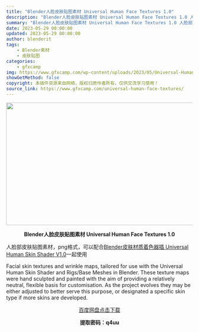 ```yaml
---
title: "Blender人脸皮肤贴图素材 Universal Human Face Textures 1.0"
description: "Blender人脸皮肤贴图素材 Universal Human Face Textures 1.0 人脸部皮肤贴图素材，png格式，可以配合Blender皮肤材质着色器插 Universal Huma..."
summary: "Blender人脸皮肤贴图素材 Universal Human Face Textures 1.0 人脸部皮肤贴图素材，png格式，可以配合Blender皮肤材质着色器插 Universal Huma..."
date: 2023-05-29 00:00:00
updated: 2023-05-29 00:00:00
author: blenderit
tags: 
    - Blender素材
    - 皮肤贴图
categories:
    - gfxcamp
img: https://www.gfxcamp.com/wp-content/uploads/2023/05/Universal-Human-Face-Textures.jpg
showGetMethod: false
copyright: 本插件资源来自网络，版权归原作者所有，仅供交流学习使用！
source_link: https://www.gfxcamp.com/universal-human-face-textures/
---
```

<div><p><img decoding="async" class="aligncenter size-full wp-image-112701" src="https://www.gfxcamp.com/wp-content/uploads/2023/05/Universal-Human-Face-Textures.jpg" data-src="https://www.gfxcamp.com/wp-content/uploads/2023/05/Universal-Human-Face-Textures.jpg" alt="" width="590" height="331" data-srcset="https://www.gfxcamp.com/wp-content/uploads/2023/05/Universal-Human-Face-Textures.jpg 590w, https://www.gfxcamp.com/wp-content/uploads/2023/05/Universal-Human-Face-Textures-150x84.jpg 150w" data-sizes="(max-width: 590px) 100vw, 590px"></p><p style="text-align: center;"><strong>Blender人脸皮肤贴图素材 Universal Human Face Textures 1.0</strong></p><p>人脸部皮肤贴图素材，png格式，可以配合<a href="https://www.gfxcamp.com/universal-human-skin-shader/" target="_blank" rel="noopener">Blender皮肤材质着色器插 Universal Human Skin Shader V1.0</a>一起使用</p><p>Facial skin textures and wrinkle maps, tailored for use with the Universal Human Skin Shader and Rigs/Base Meshes in Blender. These texture maps were hand sculpted and painted with the aim of providing a relatively neutral, flexible basis for customisation. As the project evolves they may be either adjusted to better serve this purpose, or designated a specific skin type if more skins are developed.</p><p style="text-align: center;"><a class="maxbutton-3 maxbutton maxbutton-baidu" target="_blank" rel="noopener" href="https://pan.baidu.com/s/1KuS5I9MqJMDKcvRlEPxaUQ?pwd=q4uu"><span class="mb-text">百度网盘点击下载</span></a></p><p style="text-align: center;"><strong>提取密码：q4uu</strong></p></div>